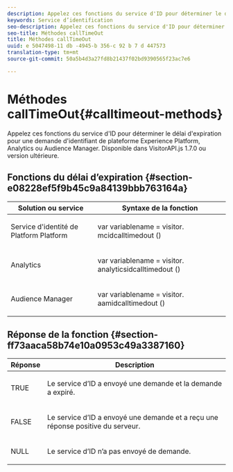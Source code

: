 ```yaml
---
description: Appelez ces fonctions du service d'ID pour déterminer le délai d'expiration pour une demande d'identifiant de plateforme Experience Platform, Analytics ou Audience Manager. Disponible dans VisitorAPI.js 1.7.0 ou version ultérieure.
keywords: Service d’identification
seo-description: Appelez ces fonctions du service d'ID pour déterminer le délai d'expiration pour une demande d'identifiant de plateforme Experience Platform, Analytics ou Audience Manager. Disponible dans VisitorAPI.js 1.7.0 ou version ultérieure.
seo-title: Méthodes callTimeOut
title: Méthodes callTimeOut
uuid: e 5047498-11 db -4945-b 356-c 92 b 7 d 447573
translation-type: tm+mt
source-git-commit: 50a5b4d3a27fd8b21437f02bd9390565f23ac7e6

---
```



# Méthodes callTimeOut{#calltimeout-methods}

Appelez ces fonctions du service d&#39;ID pour déterminer le délai d&#39;expiration pour une demande d&#39;identifiant de plateforme Experience Platform, Analytics ou Audience Manager. Disponible dans VisitorAPI.js 1.7.0 ou version ultérieure.

## Fonctions du délai d’expiration {#section-e08228ef5f9b45c9a84139bbb763164a}

<table id="table_B3ACE584B3224D838070D32A8462EF28"> 
 <thead> 
  <tr> 
   <th colname="col1" class="entry"> Solution ou service </th> 
   <th colname="col2" class="entry"> Syntaxe de la fonction </th> 
  </tr> 
 </thead>
 <tbody> 
  <tr> 
   <td colname="col1"> <p>Service d'identité de Platform Platform </p> </td> 
   <td colname="col2"> <p> <span class="codeph">var <span class="varname"> variablename</span> = visitor. mcidcalltimedout ()</span> </p> </td> 
  </tr> 
  <tr> 
   <td colname="col1"> <p> <span class="keyword"> Analytics</span> </p> </td> 
   <td colname="col2"> <p> <span class="codeph">var <span class="varname"> variablename</span> = visitor. analyticsidcalltimedout ()</span> </p> </td> 
  </tr> 
  <tr> 
   <td colname="col1"> <p> <span class="keyword"> Audience Manager</span> </p> </td> 
   <td colname="col2"> <p> <span class="codeph">var <span class="varname"> variablename</span> = visitor. aamidcalltimedout ()</span> </p> </td> 
  </tr> 
 </tbody> 
</table>

## Réponse de la fonction {#section-ff73aaca58b74e10a0953c49a3387160}

<table id="table_5D08A5DD6FD04F94818B0E8B790D3136"> 
 <thead> 
  <tr> 
   <th colname="col1" class="entry"> Réponse </th> 
   <th colname="col2" class="entry"> Description </th> 
  </tr> 
 </thead>
 <tbody> 
  <tr> 
   <td colname="col1"> <p> <span class="codeph"> TRUE</span> </p> </td> 
   <td colname="col2"> <p>Le service d’ID a envoyé une demande et la demande a expiré. </p> </td> 
  </tr> 
  <tr> 
   <td colname="col1"> <p> <span class="codeph"> FALSE</span> </p> </td> 
   <td colname="col2"> <p>Le service d’ID a envoyé une demande et a reçu une réponse positive du serveur. </p> </td> 
  </tr> 
  <tr> 
   <td colname="col1"> <p> <span class="codeph"> NULL</span> </p> </td> 
   <td colname="col2"> <p>Le service d’ID n’a pas envoyé de demande. </p> </td> 
  </tr> 
 </tbody> 
</table>

